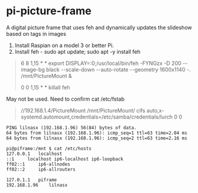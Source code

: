 # pi-picture-frame
A digital picture frame that uses feh and dynamically updates the slideshow based on tags in images


1) Install Raspian on a model 3 or better Pi.
1) Install feh - sudo apt update; sudo apt -y install feh




> 6 8 1,15 * * export DISPLAY=:0;/usr/local/bin/feh -FYNGzx -D 200 --image-bg black --scale-down --auto-rotate --geometry 1600x1140 -. /mnt/PictureMount &
> 
> 0 0 1,15 * * killall feh
> 



May not be used. Need to confirm
cat /etc/fstab
> //192.168.1.4/PictureMount	/mnt/PictureMount/	cifs	auto,x-systemd.automount,credentials=/etc/samba/credentials/lurch	0	 0
> 


```pi@piframe:/mnt $ ping lilnasx
PING lilnasx (192.168.1.96) 56(84) bytes of data.
64 bytes from lilnasx (192.168.1.96): icmp_seq=1 ttl=63 time=2.04 ms
64 bytes from lilnasx (192.168.1.96): icmp_seq=2 ttl=63 time=2.16 ms
```


```
pi@piframe:/mnt $ cat /etc/hosts
127.0.0.1	localhost
::1		localhost ip6-localhost ip6-loopback
ff02::1		ip6-allnodes
ff02::2		ip6-allrouters

127.0.1.1	piframe
192.168.1.96	lilnasx

```






